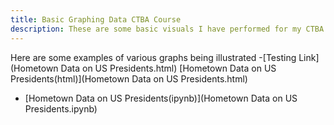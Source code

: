 ```yaml
---
title: Basic Graphing Data CTBA Course
description: These are some basic visuals I have performed for my CTBA Course at the College of William and Mary
---
```

Here are some examples of various graphs being illustrated
-[Testing Link](Hometown Data on US Presidents.html) 
[Hometown Data on US Presidents(html)](Hometown Data on US Presidents.html)
- [Hometown Data on US Presidents(ipynb)](Hometown Data on US Presidents.ipynb)
